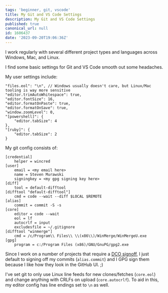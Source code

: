 ```yaml
---
tags: 'beginner, git, vscode'
title: My Git and VS Code Settings
description: My Git and VS Code Settings
published: true
canonical_url: null
id: 1606437
date: '2023-09-20T19:06:36Z'
---
```


I work regularly with several different project types and languages across Windows, Mac, and Linux.

I find some basic settings for Git and VS Code smooth out some headaches.

My user settings include:

```
"files.eol": "\n", // Windows usually doesn't care, but Linux/Mac tooling is way more sensitive
"editor.trimAutoWhitespace": true,
"editor.fontSize": 16,
"editor.formatOnPaste": true,
"editor.formatOnSave": true,
"window.zoomLevel": 0,
"[powershell]": {
    "editor.tabSize": 4
},
"[ruby]": {
    "editor.tabSize": 2
}
```

My git config consists of:

```
[credential]
	helper = wincred
[user]
	email = <my email here>
	name = Steven Murawski
	signingkey = <my gpg signing key here>
[diff]
	tool = default-difftool
[difftool "default-difftool"]
	cmd = code --wait --diff $LOCAL $REMOTE
[alias]
	commit = commit -S -s
[core]
	editor = code --wait
	eol = lf
	autocrlf = input
	excludesfile = ~/.gitignore
[difftool "winmerge"]
	cmd = /c/Program\\ Files\\ \\(x86\\)/WinMerge/WinMergeU.exe
[gpg]
	program = c:/Program Files (x86)/GNU/GnuPG/gpg2.exe
```

Since I work on a number of projects that require a [DCO signoff](https://developercertificate.org/), I just default to signing off my commits (`alias.commit`) and I GPG sign them because I like how they look in the GitHub UI. ;)

I've set git to only use Linux line feeds for new clones/fetches (`core.eol`) and change anything with CRLFs on upload (`core.autocrlf`). To aid in this, my editor config has line endings set to `\n` as well.

